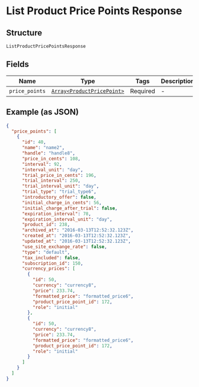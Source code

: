 
# List Product Price Points Response

## Structure

`ListProductPricePointsResponse`

## Fields

| Name | Type | Tags | Description |
|  --- | --- | --- | --- |
| `price_points` | [`Array<ProductPricePoint>`](../../doc/models/product-price-point.md) | Required | - |

## Example (as JSON)

```json
{
  "price_points": [
    {
      "id": 40,
      "name": "name2",
      "handle": "handle8",
      "price_in_cents": 108,
      "interval": 92,
      "interval_unit": "day",
      "trial_price_in_cents": 196,
      "trial_interval": 250,
      "trial_interval_unit": "day",
      "trial_type": "trial_type6",
      "introductory_offer": false,
      "initial_charge_in_cents": 56,
      "initial_charge_after_trial": false,
      "expiration_interval": 78,
      "expiration_interval_unit": "day",
      "product_id": 238,
      "archived_at": "2016-03-13T12:52:32.123Z",
      "created_at": "2016-03-13T12:52:32.123Z",
      "updated_at": "2016-03-13T12:52:32.123Z",
      "use_site_exchange_rate": false,
      "type": "default",
      "tax_included": false,
      "subscription_id": 150,
      "currency_prices": [
        {
          "id": 50,
          "currency": "currency8",
          "price": 233.74,
          "formatted_price": "formatted_price6",
          "product_price_point_id": 172,
          "role": "initial"
        },
        {
          "id": 50,
          "currency": "currency8",
          "price": 233.74,
          "formatted_price": "formatted_price6",
          "product_price_point_id": 172,
          "role": "initial"
        }
      ]
    }
  ]
}
```

